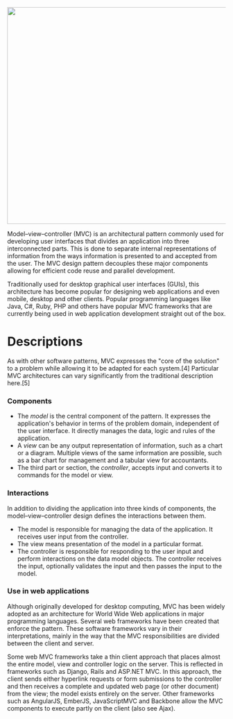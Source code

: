 
<img src="http://www.patricksoftwareblog.com/wp-content/uploads/2015/07/Model-View-Controller-High-Level-Diagram.png" height="500" width="800">

Model–view–controller (MVC) is an architectural pattern commonly used for developing user interfaces that divides an application into three interconnected parts. This is done to separate internal representations of information from the ways information is presented to and accepted from the user. The MVC design pattern decouples these major components allowing for efficient code reuse and parallel development.

Traditionally used for desktop graphical user interfaces (GUIs), this architecture has become popular for designing web applications and even mobile, desktop and other clients. Popular programming languages like Java, C#, Ruby, PHP and others have popular MVC frameworks that are currently being used in web application development straight out of the box.

# Descriptions

As with other software patterns, MVC expresses the "core of the solution" to a problem while allowing it to be adapted for each system.[4] Particular MVC architectures can vary significantly from the traditional description here.[5]

### Components

* The _model_ is the central component of the pattern. It expresses the application's behavior in terms of the problem domain, independent of the user interface. It directly manages the data, logic and rules of the application.
* A _view_ can be any output representation of information, such as a chart or a diagram. Multiple views of the same information are possible, such as a bar chart for management and a tabular view for accountants.
* The third part or section, the _controller_, accepts input and converts it to commands for the model or view.

### Interactions

In addition to dividing the application into three kinds of components, the model–view–controller design defines the interactions between them.

* The model is responsible for managing the data of the application. It receives user input from the controller.
* The view means presentation of the model in a particular format.
* The controller is responsible for responding to the user input and perform interactions on the data model objects. The controller receives the input, optionally validates the input and then passes the input to the model.


### Use in web applications

Although originally developed for desktop computing, MVC has been widely adopted as an architecture for World Wide Web applications in major programming languages. Several web frameworks have been created that enforce the pattern. These software frameworks vary in their interpretations, mainly in the way that the MVC responsibilities are divided between the client and server.

Some web MVC frameworks take a thin client approach that places almost the entire model, view and controller logic on the server. This is reflected in frameworks such as Django, Rails and ASP.NET MVC. In this approach, the client sends either hyperlink requests or form submissions to the controller and then receives a complete and updated web page (or other document) from the view; the model exists entirely on the server. Other frameworks such as AngularJS, EmberJS, JavaScriptMVC and Backbone allow the MVC components to execute partly on the client (also see Ajax).


